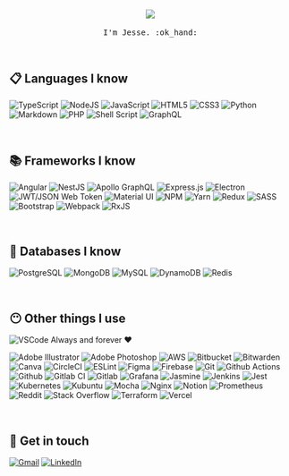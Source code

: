 <p align="center">
    <br>
    <img src="https://media.tenor.com/images/96c8c3ef9b2760ab7c31c93bc7f604ee/tenor.gif"/>
    <br><br>
    <samp>
      I'm Jesse. :ok_hand:
    </samp>
</p>

<br>

## 📋 Languages I know

<p>
    <img alt="TypeScript" src="https://img.shields.io/badge/typescript%20-%23007ACC.svg?&style=for-the-badge&logo=typescript&logoColor=white"/>
    <img alt="NodeJS" src="https://img.shields.io/badge/node.js%20-%2343853D.svg?&style=for-the-badge&logo=node.js&logoColor=white"/>
    <img alt="JavaScript" src="https://img.shields.io/badge/javascript%20-%23323330.svg?&style=for-the-badge&logo=javascript&logoColor=%23F7DF1E"/>
    <img alt="HTML5" src="https://img.shields.io/badge/html5%20-%23E34F26.svg?&style=for-the-badge&logo=html5&logoColor=white"/>
    <img alt="CSS3" src="https://img.shields.io/badge/css3%20-%231572B6.svg?&style=for-the-badge&logo=css3&logoColor=white"/>
    <img alt="Python" src="https://img.shields.io/badge/python%20-%2314354C.svg?&style=for-the-badge&logo=python&logoColor=white"/>
    <img alt="Markdown" src="https://img.shields.io/badge/markdown-%23000000.svg?&style=for-the-badge&logo=markdown&logoColor=white"/>
    <img alt="PHP" src="https://img.shields.io/badge/php-%23777BB4.svg?&style=for-the-badge&logo=php&logoColor=white"/>
    <img alt="Shell Script" src="https://img.shields.io/badge/shell_script%20-%23121011.svg?&style=for-the-badge&logo=gnu-bash&logoColor=white"/>
    <img alt="GraphQL" src="https://img.shields.io/badge/-GraphQL-E10098?style=for-the-badge&logo=graphql"/>
 </p>

<br>

## 📚 Frameworks I know

<p>
    <img alt="Angular" src="https://img.shields.io/badge/angular%20-%23DD0031.svg?&style=for-the-badge&logo=angular&logoColor=white"/>
    <img alt="NestJS" src="https://img.shields.io/badge/nestjs%20-%23E0234E.svg?&style=for-the-badge&logo=nestjs&logoColor=white" />
    <img alt="Apollo GraphQL" src="https://img.shields.io/badge/-Apollo%20GraphQL-311C87?style=for-the-badge&logo=apollo-graphql"/>
    <img alt="Express.js" src="https://img.shields.io/badge/express.js%20-%23404d59.svg?&style=for-the-badge"/>
    <img alt="Electron" src="https://img.shields.io/badge/Electron-191970?style=for-the-badge&logo=Electron&logoColor=white"/>
    <img alt="JWT/JSON Web Token" src="https://img.shields.io/badge/JWT-black?style=for-the-badge&logo=JSON%20web%20tokens"/>
    <img alt="Material UI" src="https://img.shields.io/badge/material%20ui%20-%230081CB.svg?&style=for-the-badge&logo=material-ui&logoColor=white"/>
    <img alt="NPM" src="https://img.shields.io/badge/NPM-%23000000.svg?style=for-the-badge&logo=npm&logoColor=white"/>
    <img alt="Yarn" src="https://img.shields.io/badge/yarn-%232C8EBB.svg?style=for-the-badge&logo=yarn&logoColor=white"/>
    <img alt="Redux" src="https://img.shields.io/badge/redux%20-%23593d88.svg?&style=for-the-badge&logo=redux&logoColor=white"/>
    <img alt="SASS" src="https://img.shields.io/badge/SASS%20-hotpink.svg?&style=for-the-badge&logo=SASS&logoColor=white"/>
    <img alt="Bootstrap" src="https://img.shields.io/badge/bootstrap%20-%23563D7C.svg?&style=for-the-badge&logo=bootstrap&logoColor=white"/>
    <img alt="Webpack" src="https://img.shields.io/badge/webpack%20-%238DD6F9.svg?&style=for-the-badge&logo=webpack&logoColor=black" />
    <img alt="RxJS" src="https://img.shields.io/badge/rxjs-%23B7178C.svg?&style=for-the-badge&logo=reactivex&logoColor=white" />
</p>

<br>

## 💾 Databases I know

<p>
    <img alt="PostgreSQL" src="https://img.shields.io/badge/postgres-%23316192.svg?style=for-the-badge&logo=postgresql&logoColor=white"/>
    <img alt="MongoDB" src="https://img.shields.io/badge/MongoDB-%234ea94b.svg?style=for-the-badge&logo=mongodb&logoColor=white"/>
    <img alt="MySQL" src="https://img.shields.io/badge/mysql-%2300f.svg?style=for-the-badge&logo=mysql&logoColor=white"/>
    <img alt="DynamoDB" src="https://img.shields.io/badge/Amazon%20DynamoDB-4053D6?style=for-the-badge&logo=Amazon%20DynamoDB&logoColor=white"/>
    <img alt="Redis" src="https://img.shields.io/badge/redis-%23DD0031.svg?style=for-the-badge&logo=redis&logoColor=white"/>
  
</p>

<br>

## 😶 Other things I use

<p>
    <img alt="VSCode" src="https://img.shields.io/badge/Visual%20Studio%20Code-0078d7.svg?style=for-the-badge&logo=visual-studio-code&logoColor=white"/>
    Always and forever ❤️
</p>

<p>
    <img alt="Adobe Illustrator" src="https://img.shields.io/badge/adobe%20illustrator%20-%23FF9A00.svg?&style=for-the-badge&logo=adobe%20illustrator&logoColor=white"/>
    <img alt="Adobe Photoshop" src="https://img.shields.io/badge/adobe%20photoshop%20-%2331A8FF.svg?&style=for-the-badge&logo=adobe%20photoshop&logoColor=white"/>
    <img alt="AWS" src="https://img.shields.io/badge/AWS%20-%23FF9900.svg?&style=for-the-badge&logo=amazon-aws&logoColor=white"/>
    <img alt="Bitbucket" src="https://img.shields.io/badge/bitbucket%20-%230047B3.svg?&style=for-the-badge&logo=bitbucket&logoColor=white"/>
    <img alt="Bitwarden" src="https://img.shields.io/badge/bitwarden-%23175DDC.svg?style=for-the-badge&logo=bitwarden&logoColor=white"/>
    <img alt="Canva" src="https://img.shields.io/badge/Canva%20-%2300C4CC.svg?&style=for-the-badge&logo=Canva&logoColor=white"/>
    <img alt="CircleCI" src="https://img.shields.io/badge/circle%20ci-%23161616.svg?style=for-the-badge&logo=circleci&logoColor=white"/>
    <img alt="ESLint" src="https://img.shields.io/badge/ESLint-4B3263?style=for-the-badge&logo=eslint&logoColor=white"/>
    <img alt="Figma" src="https://img.shields.io/badge/figma%20-%23F24E1E.svg?&style=for-the-badge&logo=figma&logoColor=white"/>
    <img alt="Firebase" src="https://img.shields.io/badge/firebase%20-%23039BE5.svg?&style=for-the-badge&logo=firebase"/>
    <img alt="Git" src="https://img.shields.io/badge/git%20-%23F05033.svg?&style=for-the-badge&logo=git&logoColor=white"/>
    <img alt="Github Actions" src="https://img.shields.io/badge/github%20actions-%232671E5.svg?style=for-the-badge&logo=githubactions&logoColor=white"/>
    <img alt="Github" src="https://img.shields.io/badge/github%20-%23121011.svg?&style=for-the-badge&logo=github&logoColor=white"/>
    <img alt="Gitlab CI" src="https://img.shields.io/badge/gitlab%20ci-%23181717.svg?style=for-the-badge&logo=gitlab&logoColor=white"/>
    <img alt="Gitlab" src="https://img.shields.io/badge/gitlab%20-%23181717.svg?&style=for-the-badge&logo=gitlab&logoColor=white"/>
    <img alt="Grafana" src="https://img.shields.io/badge/grafana-%23F46800.svg?style=for-the-badge&logo=grafana&logoColor=white"/>
    <img alt="Jasmine" src="https://img.shields.io/badge/-Jasmine-%238A4182?&style=for-the-badge&logo=Jasmine&logoColor=white"/>
    <img alt="Jenkins" src="https://img.shields.io/badge/jenkins%20-%232C5263.svg?&style=for-the-badge&logo=jenkins&logoColor=white"/>
    <img alt="Jest" src="https://img.shields.io/badge/-jest-%23C21325?style=for-the-badge&logo=jest&logoColor=white"/>
    <img alt="Kubernetes" src="https://img.shields.io/badge/kubernetes%20-%23326ce5.svg?&style=for-the-badge&logo=kubernetes&logoColor=white"/>
    <img alt="Kubuntu" src="https://img.shields.io/badge/-KUbuntu-%230079C1?style=for-the-badge&logo=kubuntu&logoColor=white"/>
    <img alt="Mocha" src="https://img.shields.io/badge/-mocha-%238D6748?&style=for-the-badge&logo=mocha&logoColor=white"/>
    <img alt="Nginx" src="https://img.shields.io/badge/nginx%20-%23009639.svg?&style=for-the-badge&logo=nginx&logoColor=white"/>
    <img alt="Notion" src="https://img.shields.io/badge/Notion-%23000000.svg?style=for-the-badge&logo=notion&logoColor=white"/>
    <img alt="Prometheus" src="https://img.shields.io/badge/Prometheus-E6522C?style=for-the-badge&logo=Prometheus&logoColor=white"/>
    <img alt="Reddit" src="https://img.shields.io/badge/Reddit%20-%23FF4500.svg?&style=for-the-badge&logo=Reddit&logoColor=white"/>
    <img alt="Stack Overflow" src="https://img.shields.io/badge/-Stack%20overflow-FE7A16?style=for-the-badge&logo=stack-overflow&logoColor=white"/>
    <img alt="Terraform" src="https://img.shields.io/badge/terraform%20-%235835CC.svg?&style=for-the-badge&logo=terraform&logoColor=white"/>
    <img alt="Vercel" src="https://img.shields.io/badge/vercel%20-%23000000.svg?&style=for-the-badge&logo=vercel&logoColor=white"/>
 </p>

<br>

## 💌 Get in touch

[![Gmail](https://img.shields.io/badge/-GMAIL-D14836?style=for-the-badge&logo=gmail&logoColor=white)](mailto:jesse.stanger@gmail.com)
[![LinkedIn](https://img.shields.io/badge/-LINKEDIN-0077B5?style=for-the-badge&logo=linkedin&logoColor=white)](https://www.linkedin.com/in/stangahh/)
